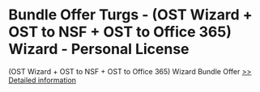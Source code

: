 # Bundle Offer Turgs - (OST Wizard + OST to NSF + OST to Office 365) Wizard - Personal License
(OST Wizard + OST to NSF + OST to Office 365) Wizard Bundle Offer
[>> Detailed information](https://secure.shareit.com/shareit/product.html?productid=300998651&affiliateid=200057808)